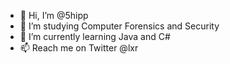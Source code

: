 - 👋 Hi, I’m @5hipp
- 👀 I’m studying Computer Forensics and Security
- 🌱 I’m currently learning Java and C#
- 📫 Reach me on Twitter @lxr

<!---
Shippp/Shippp is a ✨ special ✨ repository because its `README.md` (this file) appears on your GitHub profile.
You can click the Preview link to take a look at your changes.
--->

